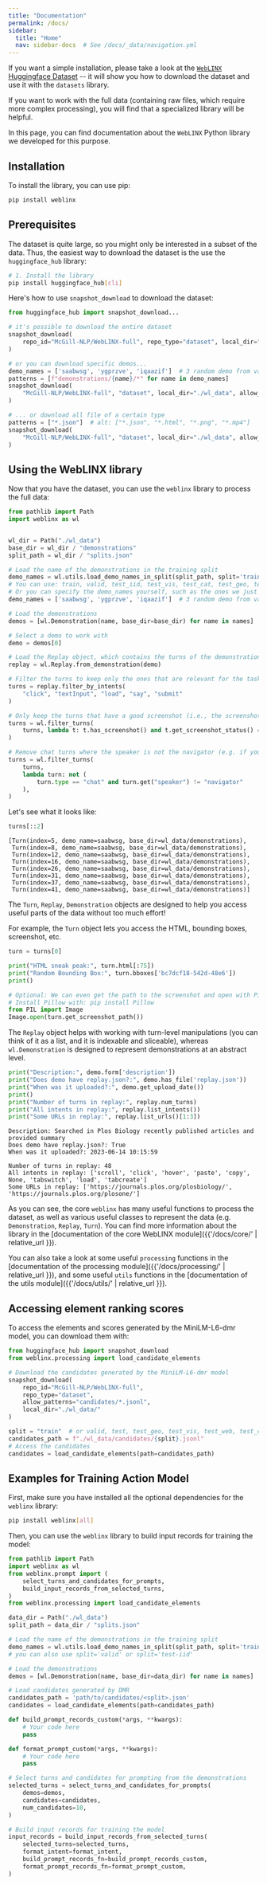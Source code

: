 ```yaml
---
title: "Documentation"
permalink: /docs/
sidebar:
  title: "Home"
  nav: sidebar-docs  # See /docs/_data/navigation.yml
---
```


If you want a simple installation, please take a look at the [`WebLINX` Huggingface Dataset](https://huggingface.co/datasets/McGill-NLP/WebLINX) -- it will show you how to download the dataset and use it with the `datasets` library.

If you want to work with the full data (containing raw files, which require more complex processing), you will find that a specialized library will be helpful. 

In this page, you can find documentation about the `WebLINX` Python library we developed for this purpose.


## Installation

To install the library, you can use pip:

```bash
pip install weblinx
```

## Prerequisites

The dataset is quite large, so you might only be interested in a subset of the data. Thus, the easiest way to download the dataset is the use the `huggingface_hub` library:

```bash
# 1. Install the library
pip install huggingface_hub[cli]
```

Here's how to use `snapshot_download` to download the dataset:

```python
from huggingface_hub import snapshot_download...

# it's possible to download the entire dataset
snapshot_download(
    repo_id="McGill-NLP/WebLINX-full", repo_type="dataset", local_dir="./wl_data"
)

# or you can download specific demos...
demo_names = ['saabwsg', 'ygprzve', 'iqaazif']  # 3 random demo from valid
patterns = [f"demonstrations/{name}/*" for name in demo_names]
snapshot_download(
    "McGill-NLP/WebLINX-full", "dataset", local_dir="./wl_data", allow_patterns=patterns
)

# ... or download all file of a certain type
patterns = ["*.json"]  # alt: ["*.json", "*.html", "*.png", "*.mp4"]
snapshot_download(
    "McGill-NLP/WebLINX-full", "dataset", local_dir="./wl_data", allow_patterns=patterns
)
```

## Using the WebLINX library

Now that you have the dataset, you can use the `weblinx` library to process the full data:

```python
from pathlib import Path
import weblinx as wl


wl_dir = Path("./wl_data")
base_dir = wl_dir / "demonstrations"
split_path = wl_dir / "splits.json"

# Load the name of the demonstrations in the training split
demo_names = wl.utils.load_demo_names_in_split(split_path, split='train')
# You can use: train, valid, test_iid, test_vis, test_cat, test_geo, test_web
# Or you can specify the demo_names yourself, such as the ones we just fetched
demo_names = ['saabwsg', 'ygprzve', 'iqaazif']  # 3 random demo from valid

# Load the demonstrations
demos = [wl.Demonstration(name, base_dir=base_dir) for name in names]

# Select a demo to work with
demo = demos[0]

# Load the Replay object, which contains the turns of the demonstration
replay = wl.Replay.from_demonstration(demo)

# Filter the turns to keep only the ones that are relevant for the task
turns = replay.filter_by_intents(
    "click", "textInput", "load", "say", "submit"
)

# Only keep the turns that have a good screenshot (i.e., the screenshot is not empty)
turns = wl.filter_turns(
    turns, lambda t: t.has_screenshot() and t.get_screenshot_status() == "good"
)

# Remove chat turns where the speaker is not the navigator (e.g. if you want to train a model to predict the next action)
turns = wl.filter_turns(
    turns,
    lambda turn: not (
        turn.type == "chat" and turn.get("speaker") != "navigator"
    ),
)
```

Let's see what it looks like:
```python
turns[::2]
```
```
[Turn(index=5, demo_name=saabwsg, base_dir=wl_data/demonstrations),
 Turn(index=8, demo_name=saabwsg, base_dir=wl_data/demonstrations),
 Turn(index=12, demo_name=saabwsg, base_dir=wl_data/demonstrations),
 Turn(index=16, demo_name=saabwsg, base_dir=wl_data/demonstrations),
 Turn(index=26, demo_name=saabwsg, base_dir=wl_data/demonstrations),
 Turn(index=31, demo_name=saabwsg, base_dir=wl_data/demonstrations),
 Turn(index=37, demo_name=saabwsg, base_dir=wl_data/demonstrations),
 Turn(index=41, demo_name=saabwsg, base_dir=wl_data/demonstrations)]
```

The `Turn`, `Replay`, `Demonstration` objects are designed to help you access useful parts of the data without too much effort!

For example, the `Turn` object lets you access the HTML, bounding boxes, screenshot, etc.
```python
turn = turns[0]

print("HTML sneak peak:", turn.html[:75])
print("Random Bounding Box:", turn.bboxes['bc7dcf18-542d-48e6'])
print()

# Optional: We can even get the path to the screenshot and open with Pillow
# Install Pillow with: pip install Pillow
from PIL import Image
Image.open(turn.get_screenshot_path())
```

The `Replay` object helps with working with turn-level manipulations (you can think of it as a list, and it is indexable and sliceable), whereas `wl.Demonstration` is designed to represent demonstrations at an abstract level.

```python
print("Description:", demo.form['description'])
print("Does demo have replay.json?:", demo.has_file('replay.json'))
print("When was it uploaded?:", demo.get_upload_date())
print()
print("Number of turns in replay:", replay.num_turns)
print("All intents in replay:", replay.list_intents())
print("Some URLs in replay:", replay.list_urls()[1:3])
```

```
Description: Searched in Plos Biology recently published articles and provided summary
Does demo have replay.json?: True
When was it uploaded?: 2023-06-14 10:15:59

Number of turns in replay: 48
All intents in replay: ['scroll', 'click', 'hover', 'paste', 'copy', None, 'tabswitch', 'load', 'tabcreate']
Some URLs in replay: ['https://journals.plos.org/plosbiology/', 'https://journals.plos.org/plosone/']
```

As you can see, the core `weblinx` has many useful functions to process the dataset, as well as various useful classes to represent the data (e.g. `Demonstration`, `Replay`, `Turn`). You can find more information about the library in the [documentation of the core WebLINX module]({{'/docs/core/' | relative_url }}).

You can also take a look at some useful `processing` functions in the [documentation of the processing module]({{'/docs/processing/' | relative_url }}), and some useful `utils` functions in the [documentation of the utils module]({{'/docs/utils/' | relative_url }}).


## Accessing element ranking scores

To access the elements and scores generated by the MiniLM-L6-dmr model, you can download them with:

```python
from huggingface_hub import snapshot_download
from weblinx.processing import load_candidate_elements

# Download the candidates generated by the MiniLM-L6-dmr model
snapshot_download(
    repo_id="McGill-NLP/WebLINX-full", 
    repo_type="dataset", 
    allow_patterns="candidates/*.jsonl", 
    local_dir="./wl_data/"
)

split = "train"  # or valid, test, test_geo, test_vis, test_web, test_cat 
candidates_path = f"./wl_data/candidates/{split}.jsonl"
# Access the candidates
candidates = load_candidate_elements(path=candidates_path)
```


## Examples for Training Action Model

First, make sure you have installed all the optional dependencies for the `weblinx` library:

```bash
pip install weblinx[all]
```

Then, you can use the `weblinx` library to build input records for training the model:

```python
from pathlib import Path
import weblinx as wl
from weblinx.prompt import (
    select_turns_and_candidates_for_prompts,
    build_input_records_from_selected_turns,
)
from weblinx.processing import load_candidate_elements

data_dir = Path("./wl_data")
split_path = data_dir / "splits.json"

# Load the name of the demonstrations in the training split
demo_names = wl.utils.load_demo_names_in_split(split_path, split='train')
# you can also use split='valid' or split='test-iid'

# Load the demonstrations
demos = [wl.Demonstration(name, base_dir=data_dir) for name in names]

# Load candidates generated by DMR
candidates_path = 'path/to/candidates/<split>.json'
candidates = load_candidate_elements(path=candidates_path)

def build_prompt_records_custom(*args, **kwargs):
    # Your code here
    pass

def format_prompt_custom(*args, **kwargs):
    # Your code here
    pass

# Select turns and candidates for prompting from the demonstrations
selected_turns = select_turns_and_candidates_for_prompts(
    demos=demos,
    candidates=candidates,
    num_candidates=10,
)

# Build input records for training the model
input_records = build_input_records_from_selected_turns(
    selected_turns=selected_turns,
    format_intent=format_intent,
    build_prompt_records_fn=build_prompt_records_custom,
    format_prompt_records_fn=format_prompt_custom,
)
```
